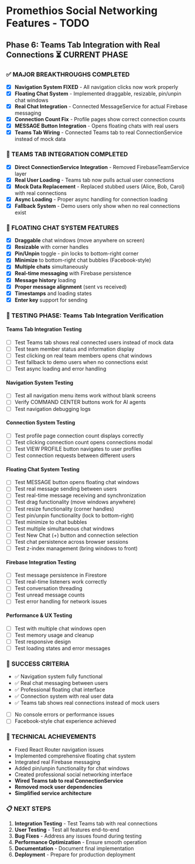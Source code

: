 # Promethios Social Networking Features - TODO

## Phase 6: Teams Tab Integration with Real Connections ⏳ CURRENT PHASE

### ✅ MAJOR BREAKTHROUGHS COMPLETED
- [x] **Navigation System FIXED** - All navigation clicks now work properly
- [x] **Floating Chat System** - Implemented draggable, resizable, pin/unpin chat windows
- [x] **Real Chat Integration** - Connected MessageService for actual Firebase messaging
- [x] **Connection Count Fix** - Profile pages show correct connection counts
- [x] **MESSAGE Button Integration** - Opens floating chats with real users
- [x] **Teams Tab Wiring** - Connected Teams tab to real ConnectionService instead of mock data

### 🔗 TEAMS TAB INTEGRATION COMPLETED
- [x] **Direct ConnectionService Integration** - Removed FirebaseTeamService layer
- [x] **Real User Loading** - Teams tab now pulls actual user connections
- [x] **Mock Data Replacement** - Replaced stubbed users (Alice, Bob, Carol) with real connections
- [x] **Async Loading** - Proper async handling for connection loading
- [x] **Fallback System** - Demo users only show when no real connections exist

### 🚀 FLOATING CHAT SYSTEM FEATURES
- [x] **Draggable** chat windows (move anywhere on screen)
- [x] **Resizable** with corner handles
- [x] **Pin/Unpin** toggle - pin locks to bottom-right corner
- [x] **Minimize** to bottom-right chat bubbles (Facebook-style)
- [x] **Multiple chats** simultaneously
- [x] **Real-time messaging** with Firebase persistence
- [x] **Message history** loading
- [x] **Proper message alignment** (sent vs received)
- [x] **Timestamps** and loading states
- [x] **Enter key** support for sending

### 🔄 TESTING PHASE: Teams Tab Integration Verification

#### Teams Tab Integration Testing
- [ ] Test Teams tab shows real connected users instead of mock data
- [ ] Test team member status and information display
- [ ] Test clicking on real team members opens chat windows
- [ ] Test fallback to demo users when no connections exist
- [ ] Test async loading and error handling

#### Navigation System Testing
- [ ] Test all navigation menu items work without blank screens
- [ ] Verify COMMAND CENTER buttons work for AI agents
- [ ] Test navigation debugging logs

#### Connection System Testing  
- [ ] Test profile page connection count displays correctly
- [ ] Test clicking connection count opens connections modal
- [ ] Test VIEW PROFILE button navigates to user profiles
- [ ] Test connection requests between different users

#### Floating Chat System Testing
- [ ] Test MESSAGE button opens floating chat windows
- [ ] Test real message sending between users
- [ ] Test real-time message receiving and synchronization
- [ ] Test drag functionality (move windows anywhere)
- [ ] Test resize functionality (corner handles)
- [ ] Test pin/unpin functionality (lock to bottom-right)
- [ ] Test minimize to chat bubbles
- [ ] Test multiple simultaneous chat windows
- [ ] Test New Chat (+) button and connection selection
- [ ] Test chat persistence across browser sessions
- [ ] Test z-index management (bring windows to front)

#### Firebase Integration Testing
- [ ] Test message persistence in Firestore
- [ ] Test real-time listeners work correctly
- [ ] Test conversation threading
- [ ] Test unread message counts
- [ ] Test error handling for network issues

#### Performance & UX Testing
- [ ] Test with multiple chat windows open
- [ ] Test memory usage and cleanup
- [ ] Test responsive design
- [ ] Test loading states and error messages

### 🎯 SUCCESS CRITERIA
- ✅ Navigation system fully functional
- ✅ Real chat messaging between users
- ✅ Professional floating chat interface
- ✅ Connection system with real user data
- ✅ Teams tab shows real connections instead of mock users
- [ ] No console errors or performance issues
- [ ] Facebook-style chat experience achieved

### 🔧 TECHNICAL ACHIEVEMENTS
- Fixed React Router navigation issues
- Implemented comprehensive floating chat system
- Integrated real Firebase messaging
- Added pin/unpin functionality for chat windows
- Created professional social networking interface
- **Wired Teams tab to real ConnectionService**
- **Removed mock user dependencies**
- **Simplified service architecture**

### 📋 NEXT STEPS
1. **Integration Testing** - Test Teams tab with real connections
2. **User Testing** - Test all features end-to-end
3. **Bug Fixes** - Address any issues found during testing
4. **Performance Optimization** - Ensure smooth operation
5. **Documentation** - Document final implementation
6. **Deployment** - Prepare for production deployment

